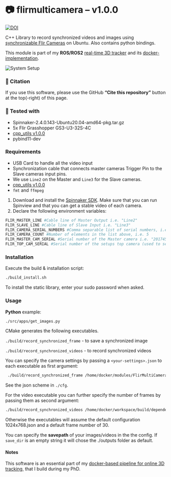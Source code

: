 # 📷 flirmulticamera – v1.0.0

[![DOI](https://zenodo.org/badge/991252325.svg)](https://zenodo.org/badge/latestdoi/991252325)

C++ Library to record synchronized videos and images using [synchronizable Flir Cameras](https://flir.custhelp.com/app/answers/detail/a_id/3385/~/flir-cameras---trigger-vs.-sync-vs.-record-start) on Ubuntu. Also contains python bindings.

This module is part of my  **ROS/ROS2** [real-time 3D tracker](https://github.com/HenrikTrom/real-time-3D-tracking) and its [docker-implementation](https://github.com/HenrikTrom/ROSTrack-RT-3D).

![System Setup](content/4cams.gif)

### 📑 Citation

If you use this software, please use the GitHub **“Cite this repository”** button at the top(-right) of this page.


### 🧪 Tested with 
* Spinnaker-2.4.0.143-Ubuntu20.04-amd64-pkg.tar.gz
* 5x Flir Grasshopper GS3-U3-32S-4C
* [cpp_utils v1.0.0](https://github.com/HenrikTrom/cpp_utils)
* pybind11-dev

### Requirements

* USB Card to handle all the video input
* Synchronization cable that connects master cameras Trigger Pin to the Slave cameras input pins.
* We use `Line2` on the Master and `Line3` for the Slave cameras.
* [cpp_utils v1.0.0](https://github.com/HenrikTrom/cpp_utils)
* `fmt` and `ffmpeg`

1. Download and install the [Spinnaker SDK](https://www.teledynevisionsolutions.com/products/spinnaker-sdk/?model=Spinnaker%20SDK&vertical=machine%20vision&segment=iisflir ). Make sure that you can run Spinview and that you can get a stable video of each camera.
2. Declare the following environment variables:

```bash
FLIR_MASTER_LINE #Cable line of Master Output i.e. "Line2"
FLIR_SLAVE_LINE #Cable line of Slave Input i.e. "Line3"
FLIR_CAMERA_SERIAL_NUMBERS #Comma separable list of serial numbers, i.e. "19037266,19246521,20174578,19338645,19421325"
FLIR_CAMERA_COUNT #Number of elements in the list above, i.e. 5
FLIR_MASTER_CAM_SERIAL #Serial number of the Master camera i.e. "20174578"
FLIR_TOP_CAM_SERIAL #Serial number of the setups top camera (used to set lower gain)
```

### Installation

Execute the build & installation script:

```bash
./build_install.sh
```

To install the static library, enter your sudo password when asked.

### Usage

**Python** example: 
```bash
./src/apps/get_images.py
```

CMake generates the following executables. 

`./build/record_synchronized_frame` - to save a synchronized image  

`./build/record_synchronized_videos` - to record synchronized videos 

You can specify the camera settings by passing a `<your-settings>.json` to each executable as first argument:
```bash
 ./build/record_synchronized_frame /home/docker/modules/FlirMultiCamera/cfg/1024x768.json
 ```
See the json scheme in `./cfg`. 

For the video executable you can further specify the number of frames by passing them as second argument:

```bash
./build/record_synchronized_videos /home/docker/workspace/build/dependencies/FlirMultiCamera/cfg/1024x768.json 40
```

Otherwise the executables will assume the default configuration 1024x768.json and a default frame number of 30. 

You can specify the **savepath** of your images/videos in the the config. If `save_dir` is an empty string it will chose the ./outputs folder as default.  

#### Notes

This software is an essential part of my [docker-based pipeline for online 3D tracking](https://github.com/HenrikTrom/Docker-ROS-Online3D-Tracking), that I build during my PhD.